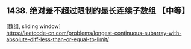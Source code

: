 ## 1438. 绝对差不超过限制的最长连续子数组 【中等】       
[数组, sliding window]      
https://leetcode-cn.com/problems/longest-continuous-subarray-with-absolute-diff-less-than-or-equal-to-limit/      


